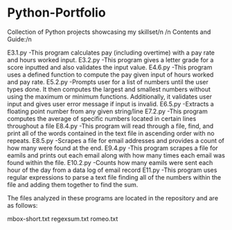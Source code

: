 # Python-Portfolio
Collection of Python projects showcasing my skillset/n
/n
Contents and Guide:/n

E3.1.py
-This program calculates pay (including overtime) with a pay rate and hours worked input.
E3.2.py
-This program gives a letter grade for a score inputted and also validates the input value.
E4.6.py
-This program uses a defined function to compute the pay given input of hours worked and pay rate.
E5.2.py
-Prompts user for a list of numbers until the user types done. It then computes the largest and smallest numbers without using the maximum or minimum functions. Additionally, it validates user input and gives user error message if input is invalid.
E6.5.py
-Extracts a floating point number from any given string/line
E7.2.py
-This program computes the average of specific numbers located in certain lines throughout a file
E8.4.py
-This program will read through a file, find, and print all of the words contained in the text file in ascending order with no repeats.
E8.5.py
-Scrapes a file for email addresses and provides a count of how many were found at the end.
E9.4.py
-This program scrapes a file for eamils and prints out each email along with how many times each email was found within the file.
E10.2.py
-Counts how many eamils were sent each hour of the day from a data log of email record
E11.py
-This program uses regular expressions to parse a text file finding all of the numbers within the file and adding them together to find the sum.

The files analyzed in these programs are located in the repository and are as follows:

mbox-short.txt
regexsum.txt
romeo.txt

